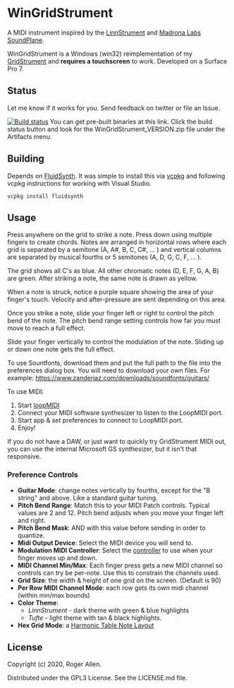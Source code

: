 # WinGridStrument

A MIDI instrument inspired by the [LinnStrument](http://www.rogerlinndesign.com/linnstrument.html) and 
[Madrona Labs SoundPlane](http://madronalabs.com/soundplane).

WinGridStrument is a Windows (win32) reimplementation of my [GridStrument](https://github.com/rogerallen/GridStrument) 
and **requires a touchscreen** to work.  Developed on a Surface Pro 7.

## Status

Let me know if it works for you.  Send feedback on twitter or file an Issue.

[![Build status](https://ci.appveyor.com/api/projects/status/7n24031r405mv2bv?svg=true)](https://ci.appveyor.com/project/rogerallen/wingridstrument)
You can get pre-built binaries at this link.  Click the build status button and look for the WinGridStrument_VERSION.zip file under the
Artifacts menu.

## Building

Depends on [FluidSynth](http://www.fluidsynth.org/).  It was simple to install this via [vcpkg](https://github.com/microsoft/vcpkg) and 
following vcpkg instructions for working with Visual Studio.

```
vcpkg install fluidsynth
```

## Usage

Press anywhere on the grid to strike a note.  Press down using multiple fingers to create chords.  Notes are arranged 
in horizontal rows where each grid is separated by a semitone (A, A#, B, C, C#, ... ) 
and vertical columns are separated by musical fourths or 5 semitones (A, D, G, C, F, ... ).

The grid shows all C's as blue.  All other chromatic notes (D, E, F, G, A, B) are green.
After striking a note, the same note is drawn as yellow.

When a note is struck, notice a purple square showing the area of your finger's touch.  Velocity and after-pressure
are sent depending on this area.

Once you strike a note, slide your finger left or right to control the pitch bend of the note.    The pitch bend range
setting controls how far you must move to reach a full effect.

Slide your finger vertically to control the modulation of the note.  Sliding up or down one note gets the full effect.

To use Sountfonts, download them and put the full path to the file into the preferences dialog box.  You will need to download 
your own files.  For example: https://www.zanderjaz.com/downloads/soundfonts/guitars/

To use MIDI:
1. Start [loopMIDI](http://www.tobias-erichsen.de/software/loopmidi.html) 
2. Connect your MIDI software synthesizer to listen to the LoopMIDI port.
3. Start app & set preferences to connect to LoopMIDI port.
4. Enjoy!

If you do not have a DAW, or just want to quickly try GridStrument MIDI out, you can use the internal Microsoft GS 
synthesizer, but it isn't that responsive.

### Preference Controls

- __Guitar Mode__: change notes vertically by fourths, except for the "B string" and above.  Like a standard guitar tuning.
- __Pitch Bend Range__: Match this to your MIDI Patch controls.  Typical values are 2 and 12.  Pitch bend adjusts when you move your finger left and right.
- __Pitch Bend Mask__: AND with this value before sending in order to quantize.
- __Midi Output Device__: Select the MIDI device you will send to.
- __Modulation MIDI Controller__: Select the [controller](https://www.midi.org/specifications-old/item/table-3-control-change-messages-data-bytes-2) to use when your finger moves up and down.
- __MIDI Channel Min/Max__: Each finger press gets a new MIDI channel so controls can try be per-note.  Use this to constrain the channels used.
- __Grid Size__: the width & height of one grid on the screen.  (Default is 90)
- __Per Row MIDI Channel Mode__: each row gets its own midi channel (within min/max bounds)
- __Color Theme__:
  - _LinnStrument_ - dark theme with green & blue highlights
  - _Tufte_ - light theme with tan & black highlights.
- __Hex Grid Mode__: a [Harmonic Table Note Layout](https://en.wikipedia.org/wiki/Harmonic_table_note_layout)

## License

Copyright (c) 2020, Roger Allen.

Distributed under the GPL3 License.  See the LICENSE.md file.
